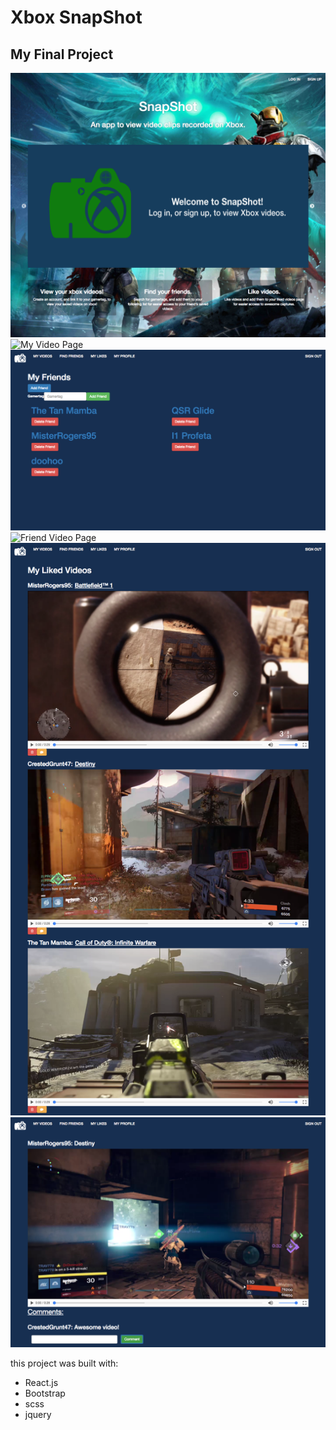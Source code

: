 # Xbox SnapShot
## My Final Project

![Home Page](app/images/readme-images/final-project-home.png)
![My Video Page](app/images/readme-images/final-project-myvideos.png)
![Friend Page](app/images/readme-images/myfriends.png)
![Friend Video Page](app/images/readme-images/friend-videos.png)
![Like Page](app/images/readme-images/my-likes.png)
![Comment Page](app/images/readme-images/comments-page.png)

this project was built with:
* React.js
* Bootstrap
* scss
* jquery
